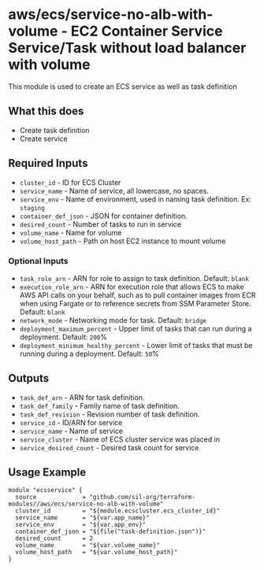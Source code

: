 # aws/ecs/service-no-alb-with-volume - EC2 Container Service Service/Task without load balancer with volume
This module is used to create an ECS service as well as task definition

## What this does

 - Create task definition
 - Create service

## Required Inputs

 - `cluster_id` - ID for ECS Cluster
 - `service_name` - Name of service, all lowercase, no spaces.
 - `service_env` - Name of environment, used in naming task definition. Ex: `staging`
 - `container_def_json` - JSON for container definition.
 - `desired_count` - Number of tasks to run in service
 - `volume_name` - Name for volume
 - `volume_host_path` - Path on host EC2 instance to mount volume

### Optional Inputs

 - `task_role_arn` - ARN for role to assign to task definition. Default: `blank`
 - `execution_role_arn` - ARN for execution role that allows ECS to make AWS API calls on your behalf, such as to pull container images from ECR when using Fargate or to reference secrets from SSM Parameter Store. Default: `blank`
 - `network_mode` - Networking mode for task. Default: `bridge`
 - `deployment_maximum_percent` - Upper limit of tasks that can run during a deployment. Default: `200`%
 - `deployment_minimum_healthy_percent` - Lower limit of tasks that must be running during a deployment. Default: `50`%

## Outputs

 - `task_def_arn` - ARN for task definition.
 - `task_def_family` - Family name of task definition.
 - `task_def_revision` - Revision number of task definition.
 - `service_id` - ID/ARN for service
 - `service_name` - Name of service
 - `service_cluster` - Name of ECS cluster service was placed in
 - `service_desired_count` - Desired task count for service

## Usage Example

```hcl
module "ecsservice" {
  source             = "github.com/sil-org/terraform-modules//aws/ecs/service-no-alb-with-volume"
  cluster_id         = "${module.ecscluster.ecs_cluster_id}"
  service_name       = "${var.app_name}"
  service_env        = "${var.app_env}"
  container_def_json = "${file("task-definition.json")}"
  desired_count      = 2
  volume_name        = "${var.volume_name}"
  volume_host_path   = "${var.volume_host_path}"
}
```
